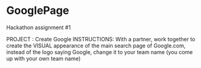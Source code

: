 # GooglePage
Hackathon assignment #1

PROJECT : Create Google
INSTRUCTIONS: With a partner, work together to create the VISUAL appearance of the main search page of Google.com, instead of the logo saying Google, change it to your team name (you come up with your own team name)